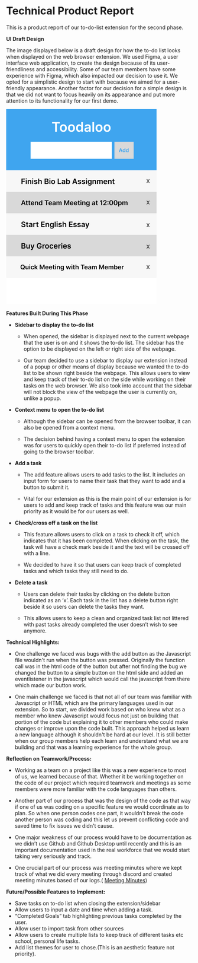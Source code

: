 # Technical Product Report

This is a product report of our to-do-list extension for the second phase.

**UI Draft Design**

The image displayed below is a draft design for how the to-do list looks when displayed
on the web browser extension. We used Figma, a user interface web application, to
create the design because of its user-friendliness and accessibility. Some of our team 
members have some experience with Figma, which also impacted our decision to use it. 
We opted for a simplistic design to start with because we aimed for a user-friendly 
appearance. Another factor for our decision for a simple design is that we did not want 
to focus heavily on its appearance and put more attention to its functionality for our first demo. 

![alt text](../ToodalooDraftDesign.png)

**Features Built During This Phase**
- **Sidebar to display the to-do list**
  - When opened, the sidebar is displayed next to the current webpage that 
  the user is on and it shows the to-do list. The sidebar has the option to be 
  displayed on the left or right side of the webpage. 
  
  - Our team decided to use a sidebar to display our extension instead of a popup 
  or other means of display because we wanted the to-do list to be shown right beside 
  the webpage. This allows users to view and keep track of their to-do list on the 
  side while working on their tasks on the web browser. We also took into account that 
  the sidebar will not block the view of the webpage the user is currently on, unlike a popup.
  
- **Context menu to open the to-do list**
  - Although the sidebar can be opened from the browser toolbar, it can also be opened from a context menu.
  
  - The decision behind having a context menu to open the extension was for users to quickly open their to-do 
  list if preferred instead of going to the browser toolbar. 
  
- **Add a task**
  - The add feature allows users to add tasks to the list. It includes an input form for users to name 
  their task that they want to add and a button to submit it.
  
  - Vital for our extension as this is the main point of our extension is for users to add and keep 
  track of tasks and this feature was our main priority as it would be for our users as well. 
  
- **Check/cross off a task on the list**
  - This feature allows users to click on a task to check it off, which indicates that it has been
  completed. When clicking on the task, the task will have a check mark beside it and the text will
  be crossed off with a line.
  
  - We decided to have it so that users can keep track of completed tasks and which tasks they still need to do.
  
- **Delete a task**
  - Users can delete their tasks by clicking on the delete button indicated as an ‘x’. Each task in the list has 
  a delete button right beside it so users can delete the tasks they want.
  
  - This allows users to keep a clean and organized task list not littered with past tasks already 
  completed the user doesn’t wish to see anymore.

**Technical Highlights:**
- One challenge we faced was bugs with the add button as the Javascript file wouldn't run when the button was pressed. 
Originally the function call was in the html code of the button but after not finding the bug we changed the button to 
a simple button on the html side and added an eventlistener in the javascript which would call the javascript from 
there which made our button work.

- One main challenge we faced is that not all of our team was familiar with Javascript or HTML which are the primary 
languages used in our extension. So to start, we divided work based on who knew what as a member who knew Javascript 
would focus not just on building that portion of the code but explaining it to other members who could make changes 
or improve upon the code built. This approach helped us learn a new language although it shouldn't be hard at our level. 
It is still better when our group members help each learn and understand what we are building and that was a learning 
experience for the whole group.

**Reflection on Teamwork/Process:**

- Working as a team on a project like this was a new experience to most of us, we learned
because of that. Whether it be working together on the code of our project which required
teamwork and meetings as some members were more familiar with the code languages than others.

- Another part of our process that was the design of the code as that way if one of us was coding 
on a specific feature we would coordinate as to plan. So when one person codes one part, 
it wouldn't break the code another person was coding and this let us prevent conflicting code and saved time to fix issues we didn't cause.

- One major weakness of our process would have to be documentation as we didn’t use Github 
and Github Desktop until recently and this is an important documentation used in the real workforce that we would start taking very seriously and track.

- One crucial part of our process was meeting minutes where we kept track of what we did every meeting through discord and
created meeting minutes based of our logs.( [Meeting Minutes](https://github.com/4540Group5/toodaloo/blob/main/Meeting%20Notes.pdf))


**Future/Possible Features to Implement:**
- Save tasks on to-do list when closing the extension/sidebar
- Allow users to input a date and time when adding a task.
- “Completed Goals” tab highlighting previous tasks completed by the user.
- Allow user to import task from other sources
- Allow users to create multiple lists to keep track of different tasks etc school, personal life tasks.
- Add list themes for user to chose.(This is an aesthetic feature not priority).
